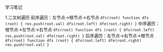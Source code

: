 学习笔记

1.二叉树遍历
    前序遍历：左节点->根节点->右节点
    ```
        dfs(root)
        function dfs (root) {
            res.push(root.val)
            dfs(root.left)
            dfe(root.right)
        }
    ```
    中序遍历：根节点->左节点->右节点
    ```
        dfs(root)
        function dfs (root) {
            dfs(root.left)
            res.push(root.val)
            dfe(root.right)
        }
    ```
    后序遍历：左节点->右节点->根节点
    ```
        dfs(root)
        function dfs (root) {
            dfs(root.left)
            dfe(root.right)
            res.push(root.val)
        }
    ```